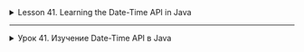 <details>
<summary>Lesson 41. Learning the Date-Time API in Java </summary>

# Lesson 41. Learning the Date-Time API in Java

## Introduction to the Date-Time API

### Overview of the problems of working with date and time before Java 8

#### Problems with `java.util.Date` and `java.util.Calendar`

- **Insufficient thread security**: `Date` and `Calendar` classes they are not thread-safe, which creates problems
  in multithreaded environments.
- **Mutability**: `Date` objects are mutable, which can lead to errors, especially when developing large and complex
  systems.
- **Outdated and confusing API**: Many methods in `Date` are outdated and replaced by analogues in `Calendar`, but
  even `Calendar`
  it is difficult to use and unintuitive.
- **Time Zone Issues**: Working with time zones is difficult and error-prone.
- **Lack of support for ISO 8601**: The International Standard for Date and Time representation is not directly
  supported.

#### Introduction to the Date-Time API (Java 8)

With the release of Java 8, a new Date-Time API was introduced in the `java.time` package, developed taking into account
the lessons learned
from Joda-Time (a date and time management library for Java up to Java 8) and designed to solve
the problems mentioned above.

##### The main advantages of the Date-Time API:

- **Immutability**: Most classes in `java.time` are immutable, which makes them safe to
  use in multithreaded environments and eliminates many problems associated with mutable state.
- **Clear separation of concepts**: The Date-Time API offers a clear separation of the concepts of date, time,
  date-time,
  duration, period, time zone, time point, which makes it easier to work with time values.
- **Convenience and intuitiveness of use**: The API is designed to be more intuitive and user-friendly.
- **ISO 8601 support**: The API fully supports the ISO 8601 standard.
- **Improved time zone support**: Working with time zones has become easier and more reliable.

### Conclusion

The introduction of the Date-Time API in Java 8 greatly simplifies the work with date and time, providing developers
with powerful and
flexible tools for solving tasks related to time and dates.

## Basic concepts and classes of the Date-Time API

### Review

The Date-Time API in Java 8 is a flexible and powerful set of tools for working with dates, times and their
combinations. In this section, we will look at the key API classes that allow you to manage date and time at
different levels of abstraction and with different levels of detail.

### Date-Time API classes

#### `LocalDate`

- **Description**: Represents a date without taking into account the time of day or time zone. It is used to represent
  such
  concepts such as birthdays, payment dates and other events related only to calendar dates.
- **Basic operations**: Creating instances, adding or subtracting days, months and years, comparing dates.

#### `LocalTime`

- **Description**: Represents the time of day without taking into account the date or time zone. It can be used to
  manage the time
  of events during the day.
- **Basic operations**: Creating instances, adding or subtracting hours, minutes, seconds and nanoseconds, comparing
  time.

#### `LocalDateTime`

- **Description**: Combines date and time, but also without taking into account the time zone. Perfect for presentation
  specific points in time when the time zone does not matter.
- **Basic operations**: Creating instances, manipulating date and time, comparing time points.

#### `ZonedDateTime`

- **Description**: Represents the full date with time and time zone. It is used when it is necessary to take into
  account time zones
  belts, for example, in applications that work with users from different regions.
- **Basic operations**: Creating instances based on time zones, converting between different time zones,
  manipulations with the date and time in a specific time zone.

#### `Instant`

- **Description**: Represents a moment in time in the context of the Unix era (counting from January 1, 1970). `Instant`
  It is used to work with timestamps that do not depend on the calendar or time zone.
- **Basic operations**: Creating instances, adding or subtracting time intervals, comparing
  time points.

### Conclusion

Each of these classes provides different methods for creating, manipulating, and comparing dates and times, allowing
developers to choose the appropriate level of abstraction for their specific tasks. It is important to note that all
these classes
are immutable and the stream

## Working with date and time in the Date-Time API

### Creating instances

#### LocalDate, LocalTime, LocalDateTime

- **Creating the current date/time**: Use `.now()` to get the current date, time, or date-time
  according to the system time in the default time zone.

```java
public class Example {
    public static void main(String[] args) {
        LocalDate today = LocalDate.now();
        LocalTime now = LocalTime.now();
        LocalDateTime dateTimeNow = LocalDateTime.now();
    }
}
```

- **Creating instances from specific values**: The `.of()` method allows you to create instances by specifying the year,
  month,
  day, and so on.

```java
public class Example {
    public static void main(String[] args) {
        LocalDate dateOfBirth = LocalDate.of(1990, Month.JANUARY, 1);
        LocalTime timeOfMeeting = LocalTime.of(13, 30);
    }
}
```

- **Parsing a string into date/time**: `.parse()` takes a string and creates an instance of `LocalDate`, `LocalTime`
  or `LocalDateTime'.

```java
public class Example {
    public static void main(String[] args) {
        LocalDate date = LocalDate.parse("1990-01-01");
        LocalTime time = LocalTime.parse("13:30:00");
    }
}
```

### ZonedDateTime

- **Creating a `ZonedDateTime`**: Use `.now(ZoneId)` to get the current date-time in a certain time zone
  a zone or `.of()` with `ZoneId` to create an instance with specific values.

```java
public class Example {
    public static void main(String[] args) {
        ZonedDateTime zonedDateTime = ZonedDateTime.now(ZoneId.of("Europe/Paris"));
    }
}
```

### Date and time operations

- **Addition and Subtraction**: Use methods like `.plusDays()`, `.minusHours()` to change values.

```java
public class Example {
    public static void main(String[] args) {
        LocalDate tomorrow = today.plusDays(1);
        LocalTime hourEarlier = now.minusHours(1);
    }
}
```

- **Date and time comparison**: The methods `.isBefore()`, `.isAfter()` allow you to compare timestamps.

```java
public class Example {
    public static void main(String[] args) {
        boolean isPast = dateOfBirth.isBefore(LocalDate.now());
    }
}
```

### Working with time zones

- **Creating instances of `ZonedDateTime'**: Use `ZonedDateTime` to work with specific time zones

```java
public class Example {
    public static void main(String[] args) {
        ZonedDateTime meetingNY = ZonedDateTime.of(dateTimeNow, ZoneId.of("America/New_York"));
    }
}
```

- **Working with `ZoneId`**: `ZoneId` allows you to manage time zones when creating instances of `ZonedDateTime`.

```java
public class Example {
    public static void main(String[] args) {
        Set<String> allZoneIds = ZoneId.getAvailableZoneIds();
        ZonedDateTime nowInTokyo = ZonedDateTime.now(ZoneId.of("Asia/Tokyo"));
    }
}
```

### Conclusion

Working with the Date-Time API in Java 8 and later provides powerful and flexible tools for date and time management,
allowing you to easily perform common operations such as addition, subtraction and comparison, as well
as work effectively with time zones. Understanding and using these classes and methods will make your code more
readable, reliable, and
easily maintained.

## Formatting and parsing the date and time

### Date and time formatting (10 minutes)

The Date-Time API provides the `DateTimeFormatter` class for formatting and parsing dates and times. This allows
you to represent dates and times in human-readable formats and inversely convert text representations into
date/time objects.

#### Using the `DateTimeFormatter`

- **Standard Formats**: `DateTimeFormatter` offers a number of predefined formats such as `ISO_LOCAL_DATE'.

```java
public class Example {
    public static void main(String[] args) {
        LocalDate date = LocalDate.now();
        String formattedDate = date.format(DateTimeFormatter.ISO_LOCAL_DATE);
        System.out.println("Formatted date (ISO): " + formattedDate);
    }
}
```

- **Custom formats**: You can create your own formats using formatting templates.

```java
public class Example {
    public static void main(String[] args) {
        DateTimeFormatter customFormatter = DateTimeFormatter.ofPattern("dd.MM.yyyy");
        String customFormattedDate = date.format(customFormatter);
        System.out.println("Formatted date (custom): " + customFormattedDate);
    }
}
```

### Parsing the date and time string

'DateTimeFormatter` is also used to parse strings containing date and/or time back into `LocalDate` objects,
`LocalTime` and `LocalDateTime'.

#### Parsing the date and time from the string

- Parsing using standard formats:

```java
public class Example {
    public static void main(String[] args) {
        String dateString = "2023-01-28";
        LocalDate parsedDate = LocalDate.parse(dateString, DateTimeFormatter.ISO_LOCAL_DATE);
        System.out.println("Parsed date (ISO): " + parsedDate);
    }
}
```

- Parsing using custom formats:

```java
public class Example {
    public static void main(String[] args) {
        String customDateString = "28.01.2023";
        LocalDate parsedCustomDate = LocalDate.parse(customDateString, DateTimeFormatter.ofPattern("dd.MM.yyyy"));
        System.out.println("Parsed date (custom): " + parsedCustomDate);
    }
}
```

**Practical tips**

- It is important to make sure that the parsing string matches the format specified in the `DateTimeFormatter`,
  otherwise
  a `DateTimeParseException` exception may be thrown.
- When working with `LocalDateTime` or ZonedDateTime, take into account the format and availability of time and time
  zone information
  accordingly, in the line.

### Conclusion

The mastery of formatting and parsing dates and times using the `DateTimeFormatter` is a key skill when
working with the Date-Time API in Java. This allows you not only to present dates and times in a user-friendly way, but
also
and provides the ability to reliably process text data containing date and time information.

## Calendar class in Java

### General description

The `Calendar' class in Java is an abstract class for retrieving and manipulating calendar data such as year, month, day
of the month, hour, minute, and so on. Calendar provides methods for converting time between a specific instant point (
milliseconds since the beginning of the Unix era) and a set of calendar fields, as well as for manipulating calendar
fields.

### Main Features

- **Abstractness**: `Calendar` is an abstract class, which allows you to use its specific implementations, such as `
  GregorianCalendar'.
- **Localization**: Supports different types of calendars, including the Gregorian calendar and is available for
  localization.
- **Time Zones**: Allows you to work with time zones through the `TimeZone' class.

### Basic operations

- **Creating instances**: You can get an instance of `Calendar` using the `getInstance()` method, which
  returns `Calendar` according to the default locale and time zone.
- **Working with date and time**: `Calendar` allows you to set and receive the values of the year, month, day, etc., as
  well as manipulate these values, for example, add or subtract a certain amount of time.
- **Date Comparison**: The `before()`, `after()` and `equals()` methods allow you to compare two dates.
- **Time Conversion**: It is possible to convert the time between milliseconds since the beginning of the Unix epoch and
  calendar fields.

### Usage example

```java
public class Example {
    public static void main(String[] args) {
        Calendar calendar = Calendar.getInstance();
        calendar.set(Calendar.YEAR, 2023);
        calendar.set(Calendar.MONTH, Calendar.JANUARY);
        calendar.set(Calendar.DAY_OF_MONTH, 1);
        System.out.println("Set date: " + calendar.getTime());
    }
}
```

### Advantages and disadvantages

**Advantages**:

Flexibility in working with different calendar systems and time zones.
An extensive set of methods for manipulating dates.

**Disadvantages**:

The complexity of use compared to the newer Date-Time API from Java 8.
The `Calendar` is mutable, which can lead to errors in multithreaded environments.

## Conclusion of the lesson on learning the Date-Time API

During this lesson, we looked at the main aspects of working with dates and times in Java, using powerful features
Date-Time APIs introduced in Java 8 and later versions. This API has been designed to simplify working with
time points, dates, and durations by providing a set of intuitive and flexible tools.

### Key points of the lesson:

- **LocalDate, LocalTime and LocalDateTime** allow you to manage dates and times without reference to a time zone, which
  It is convenient for working with calendar dates and time of day.
- **ZonedDateTime and Instant** expand time management capabilities by adding work with time zones and
  timestamps on a global scale.
- **DateTimeFormatter** provides flexible means for formatting and parsing dates and times, allowing you to easily
  translate dates and timestamps from strings to objects and back.
- **ZoneId** and **ZoneOffset** are used to work with different time zones and offsets, making development easier
  applications for users from different parts of the world.

### Practical significance:

Mastering the Date-Time API opens up great opportunities for developing reliable and error-resistant applications that
require accurate and efficient time management. Whether it's event management applications, booking systems,
time tracking applications, or any other date and time management systems, the Date-Time API
provides all the necessary tools to implement them.
</details>


-----------

<details>
<summary>Урок 41. Изучение Date-Time API в Java </summary>

# Урок 41. Изучение Date-Time API в Java

## Введение в Date-Time API

### Обзор проблем работы с датой и временем до Java 8

#### Проблемы с `java.util.Date` и `java.util.Calendar`

- **Недостаточная безопасность потоков**: Классы `Date` и `Calendar` не являются потокобезопасными, что создает проблемы
  в многопоточных средах.
- **Изменяемость**: Объекты `Date` изменяемы, что может привести к ошибкам, особенно при разработке больших и сложных
  систем.
- **Устаревший и запутанный API**: Многие методы в `Date` устарели и заменены аналогами в `Calendar`, но даже `Calendar`
  сложен в использовании и неинтуитивен.
- **Проблемы с часовым поясом**: Работа с часовыми поясами сложна и подвержена ошибкам.
- **Отсутствие поддержки ISO 8601**: Международный стандарт представления даты и времени не поддерживается напрямую.

#### Введение в Date-Time API (Java 8)

С выходом Java 8 было представлено новое Date-Time API в пакете `java.time`, разработанное с учетом уроков, извлеченных
из Joda-Time (библиотека управления датой и временем для Java до Java 8) и предназначенное для решения упомянутых выше
проблем.

##### Основные преимущества Date-Time API:

- **Неизменяемость**: Большинство классов в `java.time` являются неизменяемыми, что делает их безопасными для
  использования в многопоточных средах и устраняет множество проблем, связанных с изменяемым состоянием.
- **Четкое разделение концепций**: Date-Time API предлагает ясное разделение концепций даты, времени, даты-времени,
  длительности, периода, часового пояса, момента времени, что упрощает работу с временными значениями.
- **Удобство и интуитивность использования**: API разработано быть более интуитивно понятным и удобным в использовании.
- **Поддержка ISO 8601**: API полностью поддерживает стандарт ISO 8601.
- **Улучшенная поддержка часовых поясов**: Работа с часовыми поясами стала проще и надежнее.

### Заключение

Введение в Date-Time API в Java 8 значительно упрощает работу с датой и временем, предоставляя разработчикам мощные и
гибкие инструменты для решения задач, связанных с временем и датами.

## Основные концепции и классы Date-Time API

### Обзор

Date-Time API в Java 8 представляет собой гибкий и мощный набор инструментов для работы с датами, временем и их
комбинациями. В этом разделе мы рассмотрим ключевые классы API, которые позволяют управлять датой и временем на
различных уровнях абстракции и с разным уровнем детализации.

### Классы Date-Time API

#### `LocalDate`

- **Описание**: Представляет собой дату без учета времени суток или часового пояса. Используется для представления таких
  понятий, как дни рождения, даты выплат и других событий, связанных только с календарными датами.
- **Основные операции**: Создание экземпляров, добавление или вычитание дней, месяцев и лет, сравнение дат.

#### `LocalTime`

- **Описание**: Представляет время суток без учета даты или часового пояса. Может использоваться для управления временем
  событий в течение дня.
- **Основные операции**: Создание экземпляров, добавление или вычитание часов, минут, секунд и наносекунд, сравнение
  времени.

#### `LocalDateTime`

- **Описание**: Комбинирует дату и время, но также без учета часового пояса. Идеально подходит для представления
  конкретных моментов времени, когда часовой пояс не играет роли.
- **Основные операции**: Создание экземпляров, манипуляции с датой и временем, сравнение моментов времени.

#### `ZonedDateTime`

- **Описание**: Представляет полную дату с временем и часовым поясом. Используется, когда необходимо учитывать часовые
  пояса, например, в приложениях, работающих с пользователями из разных регионов.
- **Основные операции**: Создание экземпляров с учетом часовых поясов, конвертация между разными часовыми поясами,
  манипуляции с датой и временем в конкретном часовом поясе.

#### `Instant`

- **Описание**: Представляет момент времени в контексте эпохи Unix (считая от 1 января 1970 года). `Instant`
  используется для работы с метками времени, не зависящими от календаря или часового пояса.
- **Основные операции**: Создание экземпляров, добавление или вычитание временных интервалов, сравнение моментов
  времени.

### Заключение

Каждый из этих классов предоставляет различные методы для создания, манипуляции и сравнения дат и времени, позволяя
разработчикам выбирать подходящий уровень абстракции для их конкретных задач. Важно отметить, что все эти классы
являются неизменяемыми и поток

## Работа с датой и временем в Date-Time API

### Создание экземпляров

#### LocalDate, LocalTime, LocalDateTime

- **Создание текущей даты/времени**: Используйте `.now()` для получения текущей даты, времени или даты-времени в
  соответствии с системным часом в часовом поясе по умолчанию.

```java
public class Example {
    public static void main(String[] args) {
        LocalDate today = LocalDate.now();
        LocalTime now = LocalTime.now();
        LocalDateTime dateTimeNow = LocalDateTime.now();
    }
}
```

- **Создание экземпляров из конкретных значений**: Метод `.of()` позволяет создавать экземпляры, указывая год, месяц,
  день и так далее.

```java
public class Example {
    public static void main(String[] args) {
        LocalDate dateOfBirth = LocalDate.of(1990, Month.JANUARY, 1);
        LocalTime timeOfMeeting = LocalTime.of(13, 30);
    }
}
```

- **Разбор строки в дату/время**: `.parse()` принимает строку и создает экземпляр `LocalDate`, `LocalTime`
  или `LocalDateTime`.

```java
public class Example {
    public static void main(String[] args) {
        LocalDate date = LocalDate.parse("1990-01-01");
        LocalTime time = LocalTime.parse("13:30:00");
    }
}
```

### ZonedDateTime

- **Создание `ZonedDateTime`**: Используйте `.now(ZoneId)` для получения текущей даты-времени в определенном часовом
  поясе или `.of()` с `ZoneId` для создания экземпляра с конкретными значениями.

```java
public class Example {
    public static void main(String[] args) {
        ZonedDateTime zonedDateTime = ZonedDateTime.now(ZoneId.of("Europe/Paris"));
    }
}
```

### Операции над датой и временем

- **Добавление и вычитание**: Используйте методы типа `.plusDays()`, `.minusHours()` для изменения значений.

```java
public class Example {
    public static void main(String[] args) {
        LocalDate tomorrow = today.plusDays(1);
        LocalTime hourEarlier = now.minusHours(1);
    }
}
```

- **Сравнение дат и времени**: Методы `.isBefore()`, `.isAfter()` позволяют сравнивать временные метки.

```java
public class Example {
    public static void main(String[] args) {
        boolean isPast = dateOfBirth.isBefore(LocalDate.now());
    }
}
```

### Работа с часовыми поясами

- **Создание экземпляров `ZonedDateTime`**: Для работы с конкретными часовыми поясами используйте `ZonedDateTime`

```java
public class Example {
    public static void main(String[] args) {
        ZonedDateTime meetingNY = ZonedDateTime.of(dateTimeNow, ZoneId.of("America/New_York"));
    }
}
```

- **Работа с `ZoneId`**: `ZoneId` позволяет управлять часовыми поясами при создании экземпляров `ZonedDateTime`.

```java
public class Example {
    public static void main(String[] args) {
        Set<String> allZoneIds = ZoneId.getAvailableZoneIds();
        ZonedDateTime nowInTokyo = ZonedDateTime.now(ZoneId.of("Asia/Tokyo"));
    }
}
```

Список доступных идентификаторов часовых поясов (`ZoneId`) можно получить непосредственно в вашем Java приложении с
помощью метода `ZoneId.getAvailableZoneIds()`. Этот метод возвращает `Set<String>`, содержащий все доступные
идентификаторы
часовых поясов. Вот пример кода, который выводит весь список доступных `ZoneId`:

```java
public class Example {
    public static void main(String[] args) {
        Set<String> zoneIds = ZoneId.getAvailableZoneIds();
        for (String zoneId : zoneIds) {
            System.out.println(zoneId);
        }
    }
}
```

### Заключение

Работа с Date-Time API в Java 8 и новее предоставляет мощные и гибкие инструменты для управления датами и временем,
позволяя легко выполнять распространенные операции, такие как добавление, вычитание и сравнение, а также эффективно
работать с часовыми поясами. Понимание и использование этих классов и методов сделает ваш код более читаемым, надежным и
легко поддерживаемым.

## Форматирование и разбор даты и времени

### Форматирование даты и времени

Date-Time API предоставляет класс `DateTimeFormatter` для форматирования и разбора даты и времени. Это позволяет
представлять даты и времена в удобочитаемых форматах и обратно преобразовывать текстовые представления в объекты
даты/времени.

#### Использование `DateTimeFormatter`

- **Стандартные форматы**: `DateTimeFormatter` предлагает ряд предопределенных форматов, таких как `ISO_LOCAL_DATE`.

```java
public class Example {
    public static void main(String[] args) {
        LocalDate date = LocalDate.now();
        String formattedDate = date.format(DateTimeFormatter.ISO_LOCAL_DATE);
        System.out.println("Formatted date (ISO): " + formattedDate);
    }
}
```

- **Пользовательские форматы**: Вы можете создавать свои собственные форматы, используя шаблоны форматирования.

```java
public class Example {
    public static void main(String[] args) {
        DateTimeFormatter customFormatter = DateTimeFormatter.ofPattern("dd.MM.yyyy");
        String customFormattedDate = date.format(customFormatter);
        System.out.println("Formatted date (custom): " + customFormattedDate);
    }
}
```

### Разбор строки с датой и временем

`DateTimeFormatter` также используется для разбора строк, содержащих дату и/или время, обратно в объекты `LocalDate`,
`LocalTime` и `LocalDateTime`.

#### Разбор даты и времени из строки

- Разбор с использованием стандартных форматов:

```java
public class Example {
    public static void main(String[] args) {
        String dateString = "2023-01-28";
        LocalDate parsedDate = LocalDate.parse(dateString, DateTimeFormatter.ISO_LOCAL_DATE);
        System.out.println("Parsed date (ISO): " + parsedDate);
    }
}
```

- Разбор с использованием пользовательских форматов:

```java
public class Example {
    public static void main(String[] args) {
        String customDateString = "28.01.2023";
        LocalDate parsedCustomDate = LocalDate.parse(customDateString, DateTimeFormatter.ofPattern("dd.MM.yyyy"));
        System.out.println("Parsed date (custom): " + parsedCustomDate);
    }
}
```

**Практические советы**

- Важно убедиться, что строка для разбора соответствует формату, указанному в `DateTimeFormatter`, иначе может быть
  выброшено исключение `DateTimeParseException`.
- При работе с `LocalDateTime` или ZonedDateTime учитывайте формат и наличие информации о времени и часовом поясе
  соответственно в строке.

### Заключение

Мастерство форматирования и разбора даты и времени с использованием `DateTimeFormatter` является ключевым навыком при
работе с Date-Time API в Java. Это позволяет не только представлять даты и времена в понятном для пользователя виде, но
и обеспечивает возможность надежно обрабатывать текстовые данные, содержащие информацию о дате и времени.

## Класс Calendar в Java

### Общее описание

Класс `Calendar` в Java представляет собой абстрактный класс для получения и манипулирования календарными данными,
такими как год, месяц, день месяца, час, минута и так далее. `Calendar` предоставляет методы для преобразования времени
между конкретной моментальной точкой (миллисекунды с начала эпохи Unix) и набором календарных полей, а также для
манипулирования календарными полями.

### Основные характеристики

- **Абстрактность**: `Calendar` является абстрактным классом, что позволяет использовать его конкретные реализации,
  такие как `GregorianCalendar`.
- **Локализация**: Поддерживает разные типы календарей, включая григорианский календарь и доступен для локализации.
- **Часовые пояса**: Позволяет работать с часовыми поясами через класс `TimeZone`.

### Основные операции

- **Создание экземпляров**: Получить экземпляр `Calendar` можно с помощью метода `getInstance()`, который
  возвращает `Calendar` в соответствии с локалью и часовым поясом по умолчанию.
- **Работа с датой и временем**: `Calendar` позволяет устанавливать и получать значения года, месяца, дня и т.д., а
  также манипулировать этими значениями, например, добавлять или вычитать определенное количество времени.
- **Сравнение дат**: Методы `before()`, `after()` и `equals()` позволяют сравнивать две даты.
- **Преобразование времени**: Можно преобразовывать время между миллисекундами с начала эпохи Unix и календарными
  полями.

### Пример использования

```java
public class Example {
    public static void main(String[] args) {
        Calendar calendar = Calendar.getInstance();
        calendar.set(Calendar.YEAR, 2023);
        calendar.set(Calendar.MONTH, Calendar.JANUARY);
        calendar.set(Calendar.DAY_OF_MONTH, 1);
        System.out.println("Установленная дата: " + calendar.getTime());
    }
}
```

### Преимущества и недостатки

**Преимущества**:

Гибкость в работе с разными календарными системами и часовыми поясами.
Обширный набор методов для манипулирования датами.

**Недостатки**:

Сложность использования по сравнению с более новым Date-Time API из Java 8.
`Calendar` является изменяемым, что может привести к ошибкам в многопоточных средах.

## Заключение урока по изучению Date-Time API

В ходе этого урока мы рассмотрели основные аспекты работы с датами и временем в Java, используя мощные возможности
Date-Time API, представленные в Java 8 и более поздних версиях. Это API было разработано для упрощения работы с
временными точками, датами и длительностями, предоставляя набор интуитивно понятных и гибких инструментов.

### Ключевые моменты урока:

- **`LocalDate`, `LocalTime` и `LocalDateTime`** позволяют управлять датами и временем без привязки к часовому поясу, что
  удобно для работы с календарными датами и временем суток.
- **`ZonedDateTime` и `Instant`** расширяют возможности управления временем, добавляя работу с часовыми поясами и метками
  времени в глобальном масштабе.
- **`DateTimeFormatter`** предоставляет гибкие средства для форматирования и разбора дат и времени, позволяя легко
  переводить даты и временные метки из строк в объекты и обратно.
- **`ZoneId`** и **`ZoneOffset`** используются для работы с различными часовыми поясами и смещениями, облегчая разработку
  приложений для пользователей из разных частей мира.

### Практическая значимость:

Освоение Date-Time API открывает широкие возможности для разработки надежных и устойчивых к ошибкам приложений, которые
требуют точного и эффективного управления временем. Будь то приложения для управления событиями, системы бронирования,
приложения для отслеживания времени или любые другие системы, работающие с датами и временем, Date-Time API
предоставляет все необходимые инструменты для их реализации.



</details>